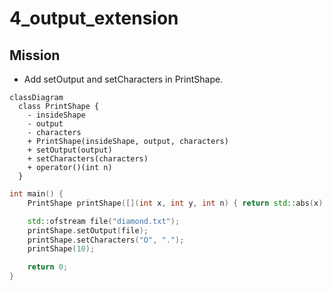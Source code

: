 # 4_output_extension

## Mission
* Add setOutput and setCharacters in PrintShape.

```mermaid
classDiagram
  class PrintShape {
    - insideShape
    - output
    - characters
    + PrintShape(insideShape, output, characters)
    + setOutput(output)
    + setCharacters(characters)
    + operator()(int n)
  }
```
```c++
int main() {
    PrintShape printShape([](int x, int y, int n) { return std::abs(x) + std::abs(y) < n; });

    std::ofstream file("diamond.txt");
    printShape.setOutput(file);
    printShape.setCharacters("O", ".");
    printShape(10);

    return 0;
}
```
